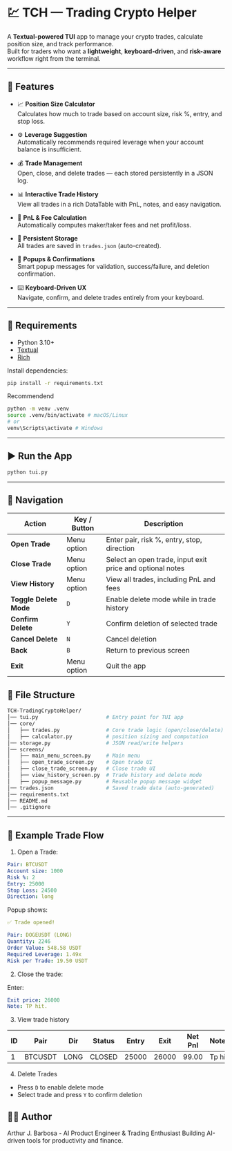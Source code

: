 # 💹 TCH — Trading Crypto Helper

A **Textual-powered TUI** app to manage your crypto trades, calculate position size, and track performance.  
Built for traders who want a **lightweight**, **keyboard-driven**, and **risk-aware** workflow right from the terminal.

---

## 🚀 Features

- 📈 **Position Size Calculator**  
  Calculates how much to trade based on account size, risk %, entry, and stop loss.  

- ⚙️ **Leverage Suggestion**  
  Automatically recommends required leverage when your account balance is insufficient.

- 💰 **Trade Management**  
  Open, close, and delete trades — each stored persistently in a JSON log.

- 📊 **Interactive Trade History**  
  View all trades in a rich DataTable with PnL, notes, and easy navigation.

- 🧮 **PnL & Fee Calculation**  
  Automatically computes maker/taker fees and net profit/loss.

- 🧱 **Persistent Storage**  
  All trades are saved in `trades.json` (auto-created).

- 💬 **Popups & Confirmations**  
  Smart popup messages for validation, success/failure, and deletion confirmation.

- ⌨️ **Keyboard-Driven UX**  
  Navigate, confirm, and delete trades entirely from your keyboard.

---

## 🧰 Requirements

- Python 3.10+
- [Textual](https://textual.textualize.io/)
- [Rich](https://pypi.org/project/rich/)

Install dependencies:

```bash
pip install -r requirements.txt
```

Recommendend

```bash
python -m venv .venv
source .venv/bin/activate # macOS/Linux
# or
venv\Scripts\activate # Windows
```

---

## ▶️ Run the App

```bash
python tui.py
```

---

## 🧭 Navigation

| Action                 | Key / Button | Description                                               |
| ---------------------- | ------------ | --------------------------------------------------------- |
| **Open Trade**         | Menu option  | Enter pair, risk %, entry, stop, direction                |
| **Close Trade**        | Menu option  | Select an open trade, input exit price and optional notes |
| **View History**       | Menu option  | View all trades, including PnL and fees                   |
| **Toggle Delete Mode** | `D`          | Enable delete mode while in trade history                 |
| **Confirm Delete**     | `Y`          | Confirm deletion of selected trade                        |
| **Cancel Delete**      | `N`          | Cancel deletion                                           |
| **Back**               | `B`          | Return to previous screen                                 |
| **Exit**               | Menu option  | Quit the app                                              |

## 📁 File Structure

```bash
TCH-TradingCryptoHelper/
│── tui.py                      # Entry point for TUI app
│── core/
│   ├── trades.py               # Core trade logic (open/close/delete)
│   ├── calculator.py           # position sizing and computation 
│── storage.py                  # JSON read/write helpers
│── screens/
│   ├── main_menu_screen.py     # Main menu
│   ├── open_trade_screen.py    # Open trade UI
│   ├── close_trade_screen.py   # Close trade UI
│   ├── view_history_screen.py  # Trade history and delete mode
│   ├── popup_message.py        # Reusable popup message widget
│── trades.json                 # Saved trade data (auto-generated)
│── requirements.txt
│── README.md
│── .gitignore

```

---

## 🧮 Example Trade Flow

1. Open a Trade:

```yaml
Pair: BTCUSDT
Account size: 1000
Risk %: 2
Entry: 25000
Stop Loss: 24500
Direction: long
```

Popup shows:

```yaml
✅ Trade opened!

Pair: DOGEUSDT (LONG)
Quantity: 2246
Order Value: 548.58 USDT
Required Leverage: 1.49x
Risk per Trade: 19.50 USDT
```

2. Close the trade:

Enter:

```yaml
Exit price: 26000
Note: TP hit.
```

3. View trade history

| ID | Pair    | Dir  | Status | Entry | Exit  | Net Pnl | Notes  |
| --- | --- | --- | --- | --- | --- | --- | --- |
|  1  | BTCUSDT | LONG | CLOSED | 25000 | 26000 | 99.00   | Tp hit |

4. Delete Trades

- Press `D` to enable delete mode
- Select trade and press `Y` to confirm deletion

## 🧑‍💻 Author

Arthur J. Barbosa - AI Product Engineer & Trading Enthusiast
Building AI-driven tools for productivity and finance.
